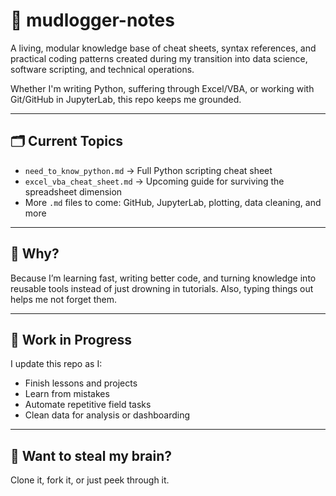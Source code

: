 # 🧠 mudlogger-notes

A living, modular knowledge base of cheat sheets, syntax references, and practical coding patterns created during my transition into data science, software scripting, and technical operations.  

Whether I'm writing Python, suffering through Excel/VBA, or working with Git/GitHub in JupyterLab, this repo keeps me grounded.

---

## 🗂️ Current Topics

- `need_to_know_python.md` → Full Python scripting cheat sheet
- `excel_vba_cheat_sheet.md` → Upcoming guide for surviving the spreadsheet dimension
- More `.md` files to come: GitHub, JupyterLab, plotting, data cleaning, and more

---

## 🧪 Why?

Because I’m learning fast, writing better code, and turning knowledge into reusable tools instead of just drowning in tutorials. Also, typing things out helps me not forget them.

---

## 📌 Work in Progress

I update this repo as I:
- Finish lessons and projects
- Learn from mistakes
- Automate repetitive field tasks
- Clean data for analysis or dashboarding

---

## 💬 Want to steal my brain?

Clone it, fork it, or just peek through it.